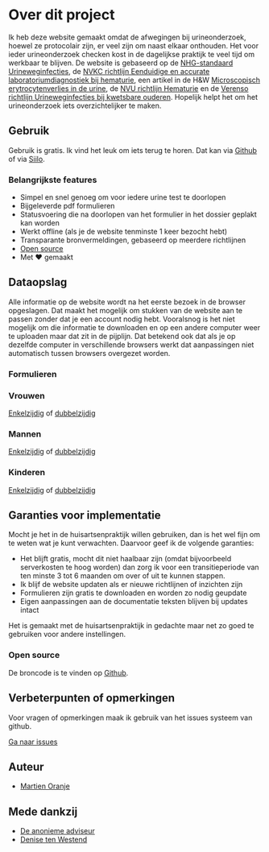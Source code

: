 # Over dit project

Ik heb deze website gemaakt omdat de afwegingen bij urineonderzoek, hoewel ze protocolair zijn, er veel zijn om naast elkaar onthouden. Het voor ieder urineonderzoek checken kost in de dagelijkse praktijk te veel tijd om werkbaar te blijven. De website is gebaseerd op de [NHG-standaard Urineweginfecties](https://richtlijnen.nhg.org/standaarden/urineweginfecties#volledige-tekst), de [NVKC richtlijn Eenduidige en accurate laboratoriumdiagnostiek bij hematurie](https://www.nvkc.nl/kwaliteit/richtlijnen/normen-en-richtlijnen), een artikel in de H&W [Microscopisch erytrocytenverlies in de urine](https://www.henw.org/artikelen/microscopisch-erytrocytenverlies-de-urine), de [NVU richtlijn Hematurie](https://www.nvu.nl/kwaliteitsbeleid/richtlijnen/actuele-richtlijnen/) en de [Verenso richtlijn Urineweginfecties bij kwetsbare ouderen](https://www.verenso.nl/richtlijnen-en-praktijkvoering/richtlijnendatabase/urineweginfecties). Hopelijk helpt het om het urineonderzoek iets overzichtelijker te maken.

## Gebruik

Gebruik is gratis. Ik vind het leuk om iets terug te horen. Dat kan via [Github](https://github.com/moranje/urinestrip) of via [Siilo](https://web.siilo.com/#/signin).

### Belangrijkste features

- Simpel en snel genoeg om voor iedere urine test te doorlopen
- Bijgeleverde pdf formulieren
- Statusvoering die na doorlopen van het formulier in het dossier geplakt kan worden
- Werkt offline (als je de website tenminste 1 keer bezocht hebt)
- Transparante bronvermeldingen, gebaseerd op meerdere richtlijnen
- [Open source](https://github.com/moranje/urinestrip)
- Met ❤️ gemaakt

## Dataopslag

Alle informatie op de website wordt na het eerste bezoek in de browser opgeslagen. Dat maakt het mogelijk om stukken van de website aan te passen zonder dat je een account nodig hebt. Vooralsnog is het niet mogelijk om die informatie te downloaden en op een andere computer weer te uploaden maar dat zit in de pijplijn. Dat betekend ook dat als je op dezelfde computer in verschillende browsers werkt dat aanpassingen niet automatisch tussen browsers overgezet worden.

### Formulieren

### Vrouwen

[Enkelzijdig](https://github.com/moranje/urinestrip/releases/download/v1/Urineonderzoek.vrouwen.enkelzijdig.pdf) of [dubbelzijdig](https://github.com/moranje/urinestrip/releases/download/v1/Urineonderzoek.vrouwen.dubbelzijdig.pdf)

### Mannen

[Enkelzijdig](https://github.com/moranje/urinestrip/releases/download/v1/Urineonderzoek.mannen.enkelzijdig.pdf) of [dubbelzijdig](https://github.com/moranje/urinestrip/releases/download/v1/Urineonderzoek.mannen.dubbelzijdig.pdf)

### Kinderen

[Enkelzijdig](Urineonderzoek.kinderen.enkelzijdig.pdf) of [dubbelzijdig](https://github.com/moranje/urinestrip/releases/download/v1/Urineonderzoek.kinderen.dubbelzijdig.pdf)

## Garanties voor implementatie

Mocht je het in de huisartsenpraktijk willen gebruiken, dan is het wel fijn om te weten wat je kunt verwachten. Daarvoor geef ik de volgende garanties:

- Het blijft gratis, mocht dit niet haalbaar zijn (omdat bijvoorbeeld serverkosten te hoog worden) dan zorg ik voor een transitieperiode van ten minste 3 tot 6 maanden om over of uit te kunnen stappen.
- Ik blijf de website updaten als er nieuwe richtlijnen of inzichten zijn
- Formulieren zijn gratis te downloaden en worden zo nodig geupdate
- Eigen aanpassingen aan de documentatie teksten blijven bij updates intact

Het is gemaakt met de huisartsenpraktijk in gedachte maar net zo goed te gebruiken voor andere instellingen.

### Open source

De broncode is te vinden op [Github](https://github.com/moranje/urinestrip).

## Verbeterpunten of opmerkingen

Voor vragen of opmerkingen maak ik gebruik van het issues systeem van github.

[Ga naar issues](https://github.com/moranje/urinestrip/issues)

## Auteur

- [Martien Oranje](https://www.linkedin.com/in/martienoranje)

## Mede dankzij

- [De anonieme adviseur]()
- [Denise ten Westend]()
